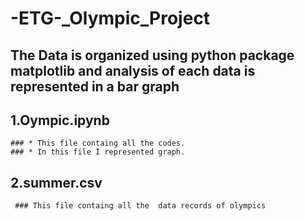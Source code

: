 # -ETG-_Olympic_Project
## The Data is organized using python package matplotlib and analysis of each data is represented in a bar graph
## 1.Oympic.ipynb
    ### * This file containg all the codes.
    ### * In this file I represented graph.
## 2.summer.csv
     ### This file containg all the  data records of olympics 
